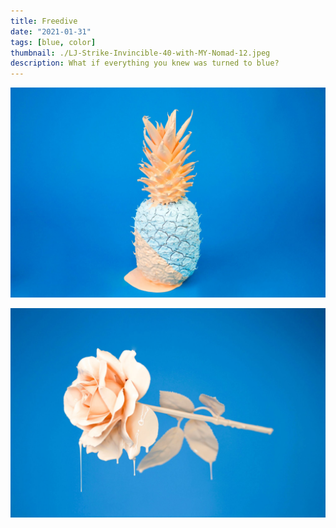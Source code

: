 ```yaml
---
title: Freedive
date: "2021-01-31"
tags: [blue, color]
thumbnail: ./LJ-Strike-Invincible-40-with-MY-Nomad-12.jpeg
description: What if everything you knew was turned to blue?
---
```


![It's all blue](./cody-davis-253925-unsplash.jpg)

![It's all blue](./cody-davis-259003-unsplash.jpg)
